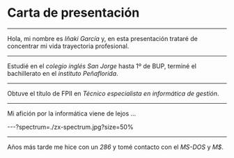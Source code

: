 # Carta de presentación
---

Hola, mi nombre es *Iñaki García* y, en esta presentación trataré de concentrar mi vida trayectoria profesional.

---

Estudié en el *colegio inglés San Jorge* hasta 1º de BUP, terminé el bachillerato en el *instituto Peñaflorida*.

---

Obtuve el título de FPII en *Técnico especialista en informática de gestión*.

---

Mi afición por la informática viene de lejos ...

---?spectrum=./zx-spectrum.jpg?size=50%

---

Años más tarde me hice con un *286* y tomé contacto con el *MS-DOS* y *M$*.



